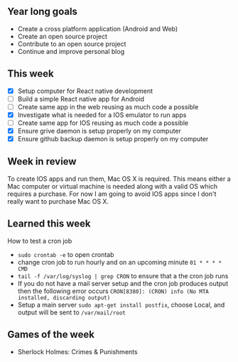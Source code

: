 ## Year long goals
- Create a cross platform application (Android and Web)
- Create an open source project
- Contribute to an open source project
- Continue and improve personal blog

## This week
- [x] Setup computer for React native development
- [ ] Build a simple React native app for Android
- [ ] Create same app in the web reusing as much code a possible
- [x] Investigate what is needed for a IOS emulator to run apps
- [ ] Create same app for IOS reusing as much code a possible
- [x] Ensure grive daemon is setup properly on my computer
- [x] Ensure github backup daemon is setup properly on my computer

## Week in review
To create IOS apps and run them, Mac OS X is required. This means
either a Mac computer or virtual machine is needed along with a
valid OS which requires a purchase. For now I am going to avoid
IOS apps since I don't really want to purchase Mac OS X.

## Learned this week
How to test a cron job
- `sudo crontab -e` to open crontab
- change cron job to run hourly and on an upcoming minute `01 * * * * CMD`
- `tail -f /var/log/syslog | grep CRON` to ensure that a the cron job runs
- If you do not have a mail server setup and the cron job produces output then the following
error occurs `CRON[8380]: (CRON) info (No MTA installed, discarding output)`
- Setup a main server `sudo apt-get install postfix`, choose Local, and output
will be sent to `/var/mail/root`

## Games of the week
- Sherlock Holmes: Crimes & Punishments
